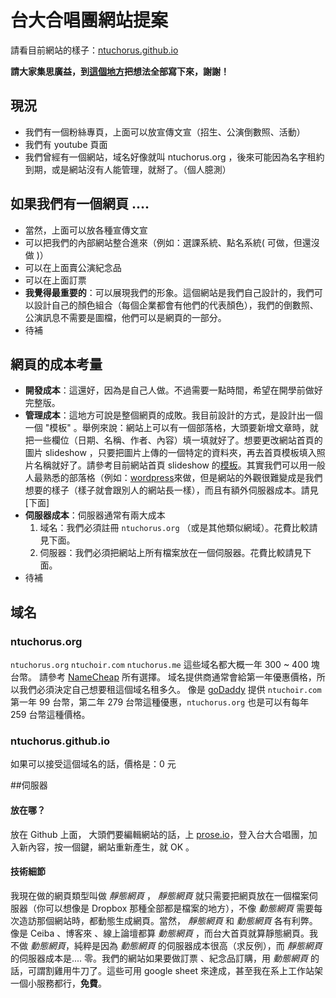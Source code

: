 
# 台大合唱團網站提案

請看目前網站的樣子：[ntuchorus.github.io](http://ntuchorus.github.io/)


**請大家集思廣益，到[這個地方](https://docs.google.com/document/d/1qbRFDU8B2ahNHr89VihLP8su0hXfAu1umXDV8vMl_8o/edit#)把想法全部寫下來，謝謝！**


## 現況

- 我們有一個粉絲專頁，上面可以放宣傳文宣（招生、公演倒數照、活動）
- 我們有 youtube 頁面
- 我們曾經有一個網站，域名好像就叫 ntuchorus.org ，後來可能因為名字租約到期，或是網站沒有人能管理，就掰了。（個人臆測）

## 如果我們有一個網頁 ....

- 當然，上面可以放各種宣傳文宣
- 可以把我們的內部網站整合進來（例如：選課系統、點名系統( 可做，但還沒做 )）
- 可以在上面賣公演紀念品
- 可以在上面訂票
- **我覺得最重要的**：可以展現我們的形象。這個網站是我們自己設計的，我們可以設計自己的顏色組合（每個企業都會有他們的代表顏色），我們的倒數照、公演訊息不需要是圖檔，他們可以是網頁的一部分。
- 待補


 ## 網頁的成本考量

- **開發成本**：這還好，因為是自己人做。不過需要一點時間，希望在開學前做好完整版。
- **管理成本**：這地方可說是整個網頁的成敗。我目前設計的方式，是設計出一個一個 "模板" 。舉例來說：網站上可以有一個部落格，大頭要新增文章時，就把一些欄位（日期、名稱、作者、內容）填一填就好了。想要更改網站首頁的圖片 slideshow ，只要把圖片上傳的一個特定的資料夾，再去首頁模板填入照片名稱就好了。請參考目前網站首頁 slideshow 的[模板](https://github.com/yunchih/ntuchorus/blob/master/_data/header-intro.yml)。其實我們可以用一般人最熟悉的部落格（例如：[wordpress](https://wordpress.com)來做，但是網站的外觀很難變成是我們想要的樣子（樣子就會跟別人的網站長一樣），而且有額外伺服器成本。請見[下面]
- **伺服器成本**：伺服器通常有兩大成本
  1. 域名：我們必須註冊 `ntuchorus.org` （或是其他類似網域）。花費比較請見下面。
  2. 伺服器：我們必須把網站上所有檔案放在一個伺服器。花費比較請見下面。
- 待補

## 域名

### ntuchorus.org
`ntuchorus.org`  `ntuchoir.com` `ntuchorus.me` 這些域名都大概一年 300 ~ 400 塊台幣。
請參考 [NameCheap](https://www.namecheap.com/domains/registration/results.aspx?domain=ntuchorus.org) 所有選擇。
域名提供商通常會給第一年優惠價格，所以我們必須決定自己想要租這個域名租多久。
像是 [goDaddy](https://www.godaddy.com/domains/searchresults.aspx?ci=83269&checkAvail=1&domainToCheck=ntuchorus&isc=cjc99com) 提供 `ntuchoir.com` 第一年 99 台幣，第二年 279 台幣這種優惠，`ntuchorus.org` 也是可以有每年 259 台幣這種價格。

### ntuchorus.github.io

如果可以接受這個域名的話，價格是：0 元

##伺服器

#### 放在哪？
放在 Github 上面，  大頭們要編輯網站的話，上 [prose.io](prose.io)，登入台大合唱團，加入新內容，按一個鍵，網站重新產生，就 OK 。

#### 技術細節
我現在做的網頁類型叫做 *靜態網頁* ， *靜態網頁* 就只需要把網頁放在一個檔案伺服器（你可以想像是 Dropbox 那種全部都是檔案的地方），不像 *動態網頁* 需要每次造訪那個網站時，都動態生成網頁。當然， *靜態網頁* 和 *動態網頁* 各有利弊。像是 Ceiba 、博客來 、線上論壇都算 *動態網頁* ，而台大首頁就算靜態網頁。我不做 *動態網頁*，純粹是因為 *動態網頁* 的伺服器成本很高（求反例），而 *靜態網頁* 的伺服器成本是.... 零。我們的網站如果要做訂票 、紀念品訂購，用 *動態網頁* 的話，可謂割雞用牛刀了。這些可用 google sheet 來達成，甚至我在系上工作站架一個小服務都行，**免費**。
